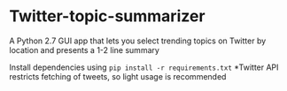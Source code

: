 # Twitter-topic-summarizer
A Python 2.7 GUI app that lets you select trending topics on Twitter by location and presents a 1-2 line summary

Install dependencies using `pip install -r requirements.txt`
*Twitter API restricts fetching of tweets, so light usage is recommended
